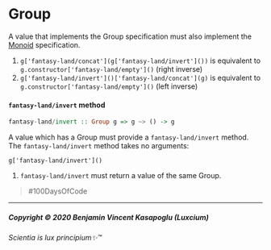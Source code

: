 # Group

A value that implements the Group specification must also implement
the [Monoid](#monoid) specification.

1. `g['fantasy-land/concat'](g['fantasy-land/invert']())` is equivalent to `g.constructor['fantasy-land/empty']()` (right inverse)
2. `g['fantasy-land/invert']()['fantasy-land/concat'](g)` is equivalent to `g.constructor['fantasy-land/empty']()` (left inverse)

<a name="invert-method"></a>

#### `fantasy-land/invert` method

```hs
fantasy-land/invert :: Group g => g ~> () -> g
```

A value which has a Group must provide a `fantasy-land/invert` method. The
`fantasy-land/invert` method takes no arguments:

    g['fantasy-land/invert']()

1. `fantasy-land/invert` must return a value of the same Group.


>\#100DaysOfCode


---

##### Copyright © 2020 Benjamin Vincent Kasapoglu (Luxcium)

###### Scientia is lux principium✨™
